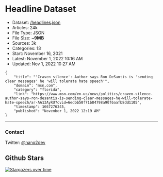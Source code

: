 # Headline Dataset

- Dataset: [/headlines.json](https://raw.githubusercontent.com/fwd/news/master/headlines.json) 
- Articles: 24k
- File Type: JSON
- File Size: ~**9MB**
- Sources: 3k
- Categories: 13
- Start: November 16, 2021
- Latest: November 1, 2022 10:16 AM
- Updated: Nov 1, 2022 10:27 AM

```
{
    "title": "'Craven silence': Author says Ron DeSantis is 'sending clear messages' he 'will tolerate hate speech'",
    "domain": "msn.com",
    "category": "florida",
    "link": "https://www.msn.com/en-us/news/politics/craven-silence-author-says-ron-desantis-is-sending-clear-messages-he-will-tolerate-hate-speech/ar-AA13AyRU?cvid=6edbb50f71b84798a90f6aafb8dd1105",
    "timestamp": 1667276345,
    "published": "November 1, 2022 12:19 AM"
}
```

---

### Contact 

Twitter: [@nano2dev](https://twitter.com/nano2dev)

## Github Stars

[![Stargazers over time](https://starchart.cc/fwd/news.svg)](https://starchart.cc/fwd/news)
